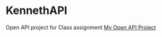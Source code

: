 # KennethAPI
Open API project for Class assignment
[My Open API Project](https://github.com/kenward85/Kenneth-Ward-Open-AI)
